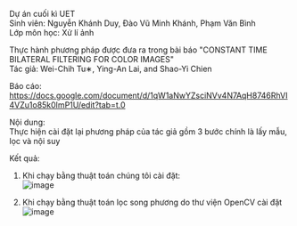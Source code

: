 Dự án cuối kì UET  
Sinh viên: Nguyễn Khánh Duy, Đào Vũ Minh Khánh, Phạm Văn Bình  
Lớp môn học: Xử lí ảnh

Thực hành phương pháp được đưa ra trong bài báo "CONSTANT TIME BILATERAL FILTERING FOR COLOR IMAGES"  
Tác giả: Wei-Chih Tu∗, Ying-An Lai, and Shao-Yi Chien

Báo cáo: https://docs.google.com/document/d/1qW1aNwYZsciNVv4N7AqH8746RhVI4VZu1o85k0ImP1U/edit?tab=t.0  

Nội dung:  
Thực hiện cài đặt lại phương pháp của tác giả gồm 3 bước chính là lấy mẫu, lọc và nội suy  

Kết quả:  
1. Khi chạy bằng thuật toán chúng tôi cài đặt:  
![image](https://github.com/user-attachments/assets/bac061f3-406c-4713-b65e-58cef474fd3c)  

3. Khi chạy bằng thuật toán lọc song phương do thư viện OpenCV cài đặt
![image](https://github.com/user-attachments/assets/35a7402f-c927-40d8-ad8f-3d77ff73074f)




